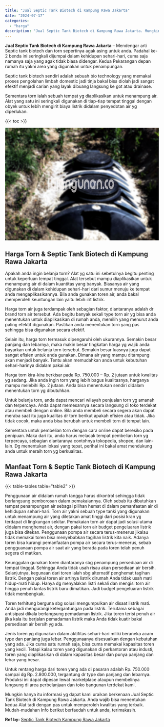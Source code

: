 ```yaml
---
title: "Jual Septic Tank Biotech di Kampung Rawa Jakarta"
date: "2024-07-17"
categories: 
  - "harga"
description: "Jual Septic Tank Biotech di Kampung Rawa Jakarta. Mungkin hanya itu informasi yg dapat kami uraikan berkenaan Jual Septic Tank Biotech di Kampung Rawa Jakart..."
---
```


**Jual Septic Tank Biotech di Kampung Rawa Jakarta** – Mendengar arti Septic tank biotech dan torn sepertinya agak asing untuk anda. Padahal ke-2 benda ini seringkali dijumpai dalam kehidupan sehari-hari, cuma saja namanya saja yang agak tidak biasa didengar. Kedua Pekarangan depan rumah itu yakni area yang digunakan untuk penampungan.

Septic tank biotech sendiri adalah sebuah bio technology yang memakai proses pengolahan limbah domestic jadi tinja bakal bisa diolah jadi sangat efektif menjadi carian yang layak dibuang langsung ke got atau drainase.

Sementara torn ialah sebuah tempat yg diaplikasikan untuk menampung air. Alat yang satu ini seringkali digunakan di tiap-tiap tempat tinggal dengan obyek untuk lebih mengirit biaya listrik didalam penyedotan air yg diperlukan.

{{< toc >}}

![Jual Septic Tank Biotech di Kampung Rawa Jakarta](/images/jual-bio-septictank-41.png)

## Harga Torn & Septic Tank Biotech di Kampung Rawa Jakarta

Apakah anda ingin belanja torn? Alat yg satu ini sebetulnya begitu penting untuk keperluan tempat tinggal. Alat tersebut mampu diaplikasikan untuk menampung air di dalam kuantitas yang banyak. Biasanya air yang digunakan di dalam kehidupan sehari-hari dari sumur menuju ke tempat anda mengaplikasikannya. Bila anda gunakan toren air, anda bakal memperoleh keuntungan lain yaitu lebih irit listrik.

Harga torn air juga terdampak oleh sebagian faktor, diantaranya adalah dr brand torn air tersebut. Ada begitu banyak sekali type torn air yg bisa anda menentukan untuk diaplikasikan di rumah anda, memilih yang menurut anda paling efektif digunakan. Pastikan anda menentukan torn yang pas sehingga bisa digunakan secara efektif.

Selain itu, harga torn termasuk dipengaruhi oleh ukurannya. Semakin besar panjang dan lebarnya, maka makin besar tingkatan harga yg wajib anda bayarkan untuk belanja torn tersebut. Semakin besar luasnya juga dapat sangat efisien untuk anda gunakan. Dimana air yang mampu ditampung akan menjadi banyak. Tentu akan memudahkan anda untuk kebutuhan sehari-harinya didalam pakai air.

Harga torn kira-kira berkisar pada Rp. 750.000 – Rp. 2 jutaan untuk kwalitas yg sedang. Jika anda ingin torn yang lebih bagus kualitasnya, harganya mampu melebihi Rp. 2 jutaan. Anda bisa menentukan sendiri didalam menentukan torn yg dibutuhkan.

Untuk belanja torn, anda dapat mencari wilayah penjualan torn yg amanah dan terpercaya. Anda dapat memesannya secara langsung di toko terdekat atau membeli dengan online. Bila anda membeli secara segera akan dapat meraba saat itu juga kualitas dr torn berikut apakah efisien atau tidak. Jika tidak cocok, maka anda bisa berubah untuk membeli torn di tempat lain.

Sementara untuk pembelian torn dengan cara online dapat beresiko pada penipuan. Maka dari itu, anda harus melacak tempat pembelian torn yg terpercaya, sebagian diantaranya contohnya tokopedia, shopee, dan lain-lain. Dg menentukan lokasi yang tepat, perihal ini bakal amat mendukung anda untuk meraih torn yg berkualitas.

## Manfaat Torn & Septic Tank Biotech di Kampung Rawa Jakarta

{{< table-tables table="table2" >}}

Penggunaan air didalam rumah tangga harus dikontrol sehingga tidak berlangsung pemborosan dalam pemakaiannya. Oleh sebab itu dibutuhkan tempat penampungan air sebagai pilihan hemat di dalam pemanfaatan air di kehidupan sehari-hari. Torn air yakni sebuah type tanki yang digunakan untuk menampung air yang diletakan amat tinggi dari posisi kran yg terdapat di lingkungan sekitar. Pemakaian torn air dapat jadi solusi utama didalam menghemat air, dengan pakai torn air budget pengeluaran listrik juga bisa ditekan. Penggunaan pompa air secara terus-menerus jikalau tidak memakai toren bisa menyebabkan tagihan listrik kita naik. Adanya toren bisa kurangi pemanfaatan pompa air secara terus-menerus, sebab pengguanaan pompa air saat air yang berada pada toren telah penuh segera di matikan.

Keunggulan gunakan toren diantaranya sbg penampung persediaan air di tempat tinggal. Sehingga Anda tidak usah risau akan persediaan air bersih. Selanjutnya, kegunaan dari toren ialah sbg alternatif penghemat tagihan listrik. Dengan pakai toren air artinya listrik dirumah Anda tidak usah mati hidup-mati hidup. Hanya dg menyalakan listri sekali dan mengisi torn air hingga penuh lantas listrik baru dimatikan. Jadi budget pengeluaran listrik tidak membengkak.

Toren terhitung berguna sbg solusi mengumpulkan air disaat listrik mati. Anda jadi mengurangi ketergantungan pada listrik. Terutama sebagai antisipasi dikala berlangsung pemadaman listrik. Jika toren terisi penuh air jika kala itu berjalan pemadaman listrik maka Anda tidak kuatir bakal persediaan air bersih yg ada.

Jenis toren yg digunakan dalam aktifitas sehari-hari miliki beraneka acam type dan panjang juga lebar. Penggunaanya disesuaikan dengan kebutuhan yang ada. Jika cuma satu rumah saja, bisa cuma memakai kapasitas toren yang kecil. Tetapi kalau toren yang digunakan di perkantoran atau industi, toren yang diaplikasikan di dalam kapasitas besar dan punya panjang dan lebar yang besar.

Untuk rentang harga dari toren yang ada di pasaran adalah Rp. 750.000 sampai dg Rp. 2.800.000, tergantung dr type dan panjang dan lebarnya. Produksi ini dapat dipesan lewat marketplace ataupun membelinya langsung di area perbelanjaan dan toko bangunan terdekat kami.

Mungkin hanya itu informasi yg dapat kami uraikan berkenaan Jual Septic Tank Biotech di Kampung Rawa Jakarta. Anda wajib bisa menentukan kedua Alat tadi dengan pas untuk memperoleh kwalitas yang terbaik. Mudah-mudahan Info berikut berfaedah untuk anda, terimakasih.

**Ref by:** [Septic Tank Biotech Kampung Rawa Jakarta](https://id.wikipedia.org/wiki/Septic)
